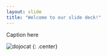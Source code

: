 ```yaml
---
layout: slide
title: "Welcome to our slide deck!"
---
```


Caption here


![dojocat](https://octodex.github.com/images/dojocat.jpg)
{: .center}
